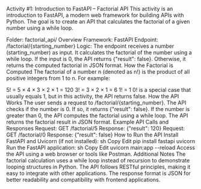 Activity #1: Introduction to FastAPI – Factorial API
This activity is an introduction to FastAPI, a modern web framework for building APIs with Python. The goal is to create an API that calculates the factorial of a given number using a while loop.

Folder: factorial_api/
Overview
Framework: FastAPI
Endpoint: /factorial/{starting_number}
Logic:
The endpoint receives a number (starting_number) as input.
It calculates the factorial of the number using a while loop.
If the input is 0, the API returns {"result": false}.
Otherwise, it returns the computed factorial in JSON format.
How the Factorial is Computed
The factorial of a number n (denoted as n!) is the product of all positive integers from 1 to n.
For example:

5! = 5 × 4 × 3 × 2 × 1 = 120
3! = 3 × 2 × 1 = 6
1! = 1
0! is a special case that usually equals 1, but in this activity, the API returns false.
How the API Works
The user sends a request to /factorial/{starting_number}.
The API checks if the number is 0. If so, it returns {"result": false}.
If the number is greater than 0, the API computes the factorial using a while loop.
The API returns the factorial result in JSON format.
Example API Calls and Responses
Request: GET /factorial/5
Response: {"result": 120}
Request: GET /factorial/0
Response: {"result": false}
How to Run the API
Install FastAPI and Uvicorn (if not installed):
sh
Copy
Edit
pip install fastapi uvicorn
Run the FastAPI application:
sh
Copy
Edit
uvicorn main:app --reload
Access the API using a web browser or tools like Postman.
Additional Notes
The factorial calculation uses a while loop instead of recursion to demonstrate looping structures in Python.
The API follows RESTful principles, making it easy to integrate with other applications.
The response format is JSON for better readability and compatibility with frontend applications.
